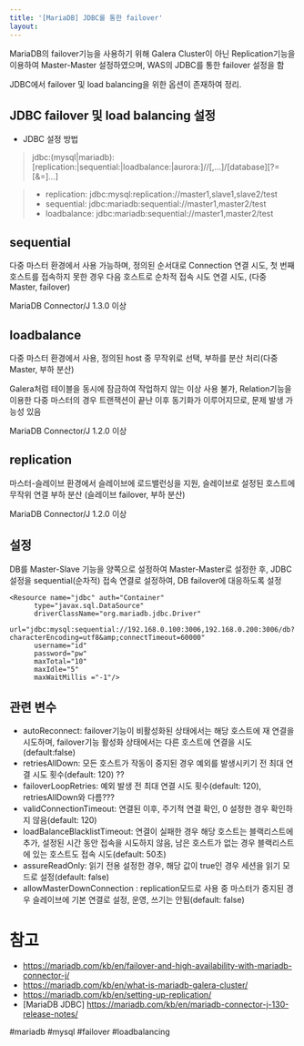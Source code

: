 ```yaml
---
title: '[MariaDB] JDBC를 통한 failover'
layout: 
---
```


MariaDB의 failover기능을 사용하기 위해 Galera Cluster이 아닌 Replication기능을 이용하여 Master-Master 설정하였으며, WAS의 JDBC를 통한 failover 설정을 함

JDBC에서 failover 및 load balancing을 위한 옵션이 존재하여 정리.

## JDBC failover 및 load balancing 설정

* JDBC 설정 방법
> jdbc:(mysql|mariadb):[replication:|sequential:|loadbalance:|aurora:]//<hostDescription>[,<hostDescription>...]/[database][?<key1>=<value1>[&<key2>=<value2>]...]


> - replication: jdbc:mysql:replication://master1,slave1,slave2/test
> - sequential: jdbc:mariadb:sequential://master1,master2/test
> - loadbalance: jdbc:mariadb:sequential://master1,master2/test

## sequential

다중 마스터 환경에서 사용 가능하며, 정의된 순서대로 Connection 연결 시도, 첫 번째 호스트를 접속하지 못한 경우 다음 호스트로 순차적 접속 시도 연결 시도, (다중 Master, failover)

MariaDB Connector/J 1.3.0 이상

## loadbalance

다중 마스터 환경에서 사용, 정의된 host 중 무작위로 선택, 부하를 분산 처리(다중 Master, 부하 분산)

Galera처럼 테이블을 동시에 잠금하여 작업하지 않는 이상 사용 불가, Relation기능을 이용한 다중 마스터의 경우 트랜잭션이 끝난 이후 동기화가 이루어지므로, 문제 발생 가능성 있음

MariaDB Connector/J 1.2.0 이상

## replication

마스터-슬레이브 환경에서 슬레이브에 로드밸런싱을 지원, 슬레이브로 설정된 호스트에 무작위 연결 부하 분산
(슬레이브 failover, 부하 분산)

MariaDB Connector/J 1.2.0 이상

## 설정

DB를 Master-Slave 기능을 양쪽으로 설정하여 Master-Master로 설정한 후, JDBC 설정을 sequential(순차적) 접속 연결로 설정하여, DB failover에 대응하도록 설정

```
<Resource name="jdbc" auth="Container"
      type="javax.sql.DataSource" 
      driverClassName="org.mariadb.jdbc.Driver"
      url="jdbc:mysql:sequential://192.168.0.100:3006,192.168.0.200:3006/db?characterEncoding=utf8&amp;connectTimeout=60000"
      username="id" 
      password="pw" 
      maxTotal="10" 
      maxIdle="5"
      maxWaitMillis ="-1"/>
```

## 관련 변수

* autoReconnect: failover기능이 비활성화된 상태에서는 해당 호스트에 재 연결을 시도하며, failover기능 활성화 상태에서는 다른 호스트에 연결을 시도 (default:false)
* retriesAllDown: 모든 호스트가 작동이 중지된 경우 예외를 발생시키기 전 최대 연결 시도 횟수(default: 120) ??
* failoverLoopRetries: 예외 발생 전 최대 연결 시도 횟수(default: 120), retriesAllDown와 다름???
* validConnectionTimeout: 연결된 이후, 주기적 연결 확인, 0 설정한 경우 확인하지 않음(default: 120)
* loadBalanceBlacklistTimeout: 연결이 실패한 경우 해당 호스트는 블랙리스트에 추가, 설정된 시간 동안 접속을 시도하지 않음, 남은 호스트가 없는 경우 블랙리스트에 있는 호스트도 접속 시도(default: 50초)
* assureReadOnly: 읽기 전용 설정한 경우, 해당 값이 true인 경우 세션을 읽기 모드로 설정(default: false)
* allowMasterDownConnection	: replication모드로 사용 중 마스터가 중지된 경우 슬레이브에 기본 연결로 설정, 운영, 쓰기는 안됨(default: false)



# 참고
* https://mariadb.com/kb/en/failover-and-high-availability-with-mariadb-connector-j/
* https://mariadb.com/kb/en/what-is-mariadb-galera-cluster/
* https://mariadb.com/kb/en/setting-up-replication/ 
* [MariaDB JDBC] https://mariadb.com/kb/en/mariadb-connector-j-130-release-notes/

#mariadb #mysql #failover #loadbalancing